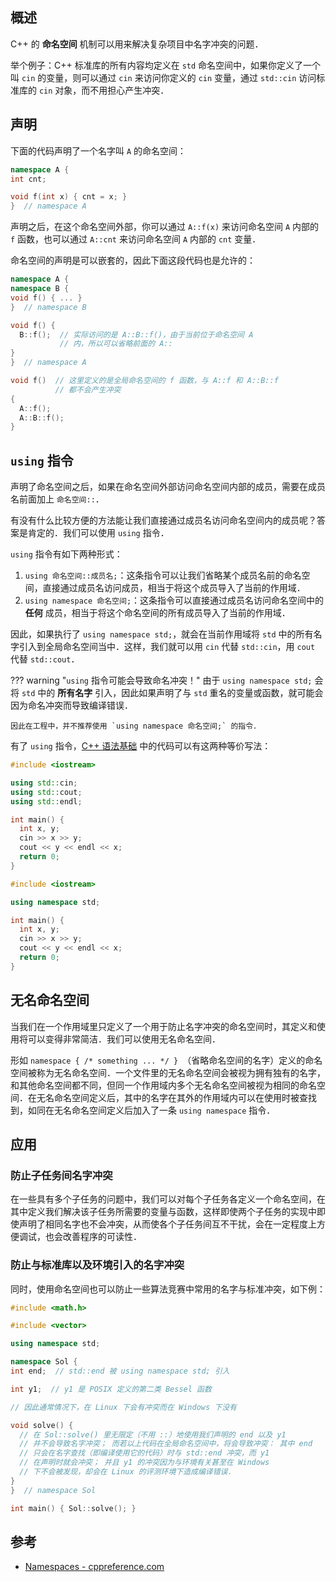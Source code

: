 ## 概述

C++ 的 **命名空间** 机制可以用来解决复杂项目中名字冲突的问题．

举个例子：C++ 标准库的所有内容均定义在 `std` 命名空间中，如果你定义了一个叫 `cin` 的变量，则可以通过 `cin` 来访问你定义的 `cin` 变量，通过 `std::cin` 访问标准库的 `cin` 对象，而不用担心产生冲突．

## 声明

下面的代码声明了一个名字叫 `A` 的命名空间：

```cpp
namespace A {
int cnt;

void f(int x) { cnt = x; }
}  // namespace A
```

声明之后，在这个命名空间外部，你可以通过 `A::f(x)` 来访问命名空间 `A` 内部的 `f` 函数，也可以通过 `A::cnt` 来访问命名空间 `A` 内部的 `cnt` 变量．

命名空间的声明是可以嵌套的，因此下面这段代码也是允许的：

```cpp
namespace A {
namespace B {
void f() { ... }
}  // namespace B

void f() {
  B::f();  // 实际访问的是 A::B::f()，由于当前位于命名空间 A
           // 内，所以可以省略前面的 A::
}
}  // namespace A

void f()  // 这里定义的是全局命名空间的 f 函数，与 A::f 和 A::B::f
          // 都不会产生冲突
{
  A::f();
  A::B::f();
}
```

## `using` 指令

声明了命名空间之后，如果在命名空间外部访问命名空间内部的成员，需要在成员名前面加上 `命名空间::`．

有没有什么比较方便的方法能让我们直接通过成员名访问命名空间内的成员呢？答案是肯定的．我们可以使用 `using` 指令．

`using` 指令有如下两种形式：

1.  `using 命名空间::成员名;`：这条指令可以让我们省略某个成员名前的命名空间，直接通过成员名访问成员，相当于将这个成员导入了当前的作用域．
2.  `using namespace 命名空间;`：这条指令可以直接通过成员名访问命名空间中的 **任何** 成员，相当于将这个命名空间的所有成员导入了当前的作用域．

因此，如果执行了 `using namespace std;`，就会在当前作用域将 `std` 中的所有名字引入到全局命名空间当中．这样，我们就可以用 `cin` 代替 `std::cin`，用 `cout` 代替 `std::cout`．

??? warning "`using` 指令可能会导致命名冲突！"
    由于 `using namespace std;` 会将 `std` 中的 **所有名字** 引入，因此如果声明了与 `std` 重名的变量或函数，就可能会因为命名冲突而导致编译错误．
    
    因此在工程中，并不推荐使用 `using namespace 命名空间;` 的指令．

有了 `using` 指令，[C++ 语法基础](./basic.md#cin-与-cout) 中的代码可以有这两种等价写法：

```cpp
#include <iostream>

using std::cin;
using std::cout;
using std::endl;

int main() {
  int x, y;
  cin >> x >> y;
  cout << y << endl << x;
  return 0;
}
```

```cpp
#include <iostream>

using namespace std;

int main() {
  int x, y;
  cin >> x >> y;
  cout << y << endl << x;
  return 0;
}
```

## 无名命名空间

当我们在一个作用域里只定义了一个用于防止名字冲突的命名空间时，其定义和使用将可以变得非常简洁．我们可以使用无名命名空间．

形如 `namespace { /* something ... */ } `（省略命名空间的名字）定义的命名空间被称为无名命名空间．一个文件里的无名命名空间会被视为拥有独有的名字，和其他命名空间都不同，但同一个作用域内多个无名命名空间被视为相同的命名空间．在无名命名空间定义后，其中的名字在其外的作用域内可以在使用时被查找到，如同在无名命名空间定义后加入了一条 `using namespace` 指令．

## 应用

### 防止子任务间名字冲突

在一些具有多个子任务的问题中，我们可以对每个子任务各定义一个命名空间，在其中定义我们解决该子任务所需要的变量与函数，这样即使两个子任务的实现中即使声明了相同名字也不会冲突，从而使各个子任务间互不干扰，会在一定程度上方便调试，也会改善程序的可读性．

### 防止与标准库以及环境引入的名字冲突

同时，使用命名空间也可以防止一些算法竞赛中常用的名字与标准冲突，如下例：

```cpp
#include <math.h>

#include <vector>

using namespace std;

namespace Sol {
int end;  // std::end 被 using namespace std; 引入

int y1;  // y1 是 POSIX 定义的第二类 Bessel 函数

// 因此通常情况下，在 Linux 下会有冲突而在 Windows 下没有

void solve() {
  // 在 Sol::solve() 里无限定（不用 ::）地使用我们声明的 end 以及 y1
  // 并不会导致名字冲突； 而若以上代码在全局命名空间中，将会导致冲突： 其中 end
  // 只会在名字查找（即编译使用它的代码）时与 std::end 冲突，而 y1
  // 在声明时就会冲突； 并且 y1 的冲突因为与环境有关甚至在 Windows
  // 下不会被发现，却会在 Linux 的评测环境下造成编译错误．
}
}  // namespace Sol

int main() { Sol::solve(); }
```

## 参考

-   [Namespaces - cppreference.com](https://en.cppreference.com/w/cpp/language/namespace)
